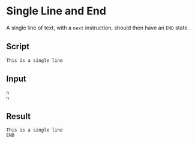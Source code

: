 # Single Line and End

A single line of text, with a `next` instruction, should then have an `END`
state.

## Script
```cuentitos
This is a single line
```

## Input
```input
n
n
```

## Result
```result
This is a single line
END
```

